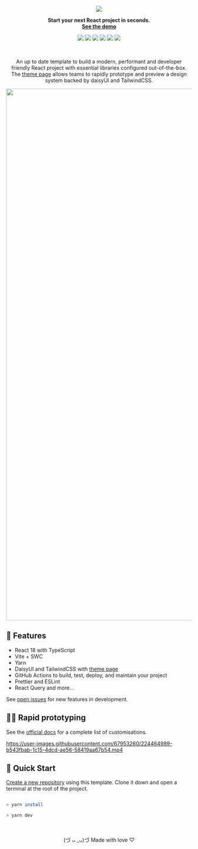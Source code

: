 <div align="center">

![][logo-url]

**Start your next React project in seconds.**\
**[See the demo][deployment]**

![][release]
![][build]
![][eslint&prettier]
![][last-commit]
![][closed-prs]
![][dependabot]

<br>

An up to date template to build a modern, performant and developer friendly React project with essential libraries configured out-of-the-box. The [theme page][deployment] allows teams to rapidly prototype and preview a design system backed by daisyUI and TailwindCSS.

<img width="1440" alt="image" src="https://user-images.githubusercontent.com/67953260/217753335-3393e954-9c64-4cf0-9223-ac67459c671c.png">

<br>

</div>

## 🌼 Features

- React 18 with TypeScript
- Vite + SWC
- Yarn
- DaisyUI and TailwindCSS with [theme page][deployment]
- GitHub Actions to build, test, deploy, and maintain your project
- Prettier and ESLint
- React Query and more...

See [open issues](https://github.com/nathanhettige/daisyui-starterkit/issues) for new features in development.


## 🧑‍🎨 Rapid prototyping

See the [official docs](https://daisyui.com/docs/themes/) for a complete list of customisations.

https://user-images.githubusercontent.com/67953260/224464989-b543fbab-1c15-4dcd-ae56-58419aa67b54.mp4

## 🚀 Quick Start

[Create a new repository](https://github.com/nathanhettige/daisyui-starterkit/generate) using this template. Clone it down and open a terminal at the root of the project.

```bash

> yarn install

> yarn dev

```

<br>
<br>
<div align="center">
(づ ᴗ _ᴗ)づ Made with love ♡
</div>

[closed-prs]: https://flat.badgen.net/github/closed-prs/nathanhettige/daisyui-starterkit
[build]: https://img.shields.io/github/actions/workflow/status/nathanhettige/daisyui-starterkit/build.yml?label=build&logo=vite&logoColor=%23FFFFFF&style=flat-square
[dependabot]: https://flat.badgen.net/github/dependabot/ubuntu/yaru
[deployment]: https://nathanhettige.github.io/daisyui-starterkit
[eslint&prettier]: https://img.shields.io/github/actions/workflow/status/nathanhettige/daisyui-starterkit/lint.yml?label=ESLint%20%26%20Prettier&logo=ESLint&style=flat-square
[logo-url]: ./public/Logo.svg
[last-commit]: https://flat.badgen.net/github/last-commit/nathanhettige/daisyui-starterkit/main
[open-issues]: https://flat.badgen.net/github/open-issues/nathanhettige/daisyui-starterkit
[release]: https://flat.badgen.net/github/release/nathanhettige/daisyui-starterkit
